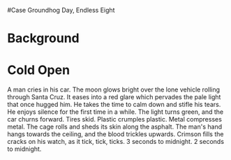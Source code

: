 #Case Groundhog Day, Endless Eight
# Background


# Cold Open
A man cries in his car. The moon glows bright over the lone vehicle rolling through Santa Cruz. It eases into a red glare which pervades the pale light that once hugged him. He takes the time to calm down and stifle his tears. He enjoys silence for the first time in a while. The light turns green, and the car churns forward.
Tires skid. Plastic crumples plastic. Metal compresses metal. The cage rolls and sheds its skin along the asphalt. The man's hand hangs towards the ceiling, and the blood trickles upwards. Crimson fills the cracks on his watch, as it tick, tick, ticks.
3 seconds to midnight. 2 seconds to midnight.